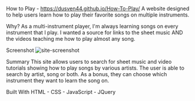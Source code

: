 How to Play - https://dusven44.github.io/How-To-Play/
A website designed to help users learn how to play their favorite songs on multiple instruments.

Why?
As a multi-instrument player, I'm always learning songs on every instrument that I play. I wanted a source for links to the sheet music AND the videos teaching me how to play almost any song.

Screenshot
![site-screenshot](https://user-images.githubusercontent.com/62815629/81201234-ab466e80-8f8a-11ea-9bd8-edcded8bd574.png)

Summary
This site allows users to search for sheet music and video tutorials showing how to play songs by various artists. The user is able to search by artist, song or both. As a bonus, they can choose which instrument they want to learn the song on.

Built With
HTML - CSS - JavaScript - JQuery